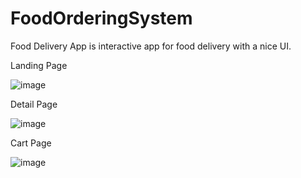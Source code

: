 # FoodOrderingSystem

Food Delivery App is interactive app for food delivery with a nice UI.

Landing Page

![image](https://user-images.githubusercontent.com/59136066/208063881-1e67980f-6d29-4891-bbad-1d944f61eb67.png)

Detail Page

![image](https://user-images.githubusercontent.com/59136066/208064333-3b42e3cf-6f4f-4f96-ac08-eea5f198ff4a.png)


Cart Page

![image](https://user-images.githubusercontent.com/59136066/208064481-19a88071-479e-4cd6-ac38-543d50b6908d.png)

